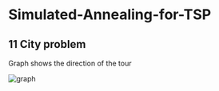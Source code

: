# Simulated-Annealing-for-TSP

## 11 City problem
Graph shows the direction of the tour

![graph](https://github.com/user-attachments/assets/8ff4e22e-43cf-4ed0-8d4d-a23675f99ce3)
